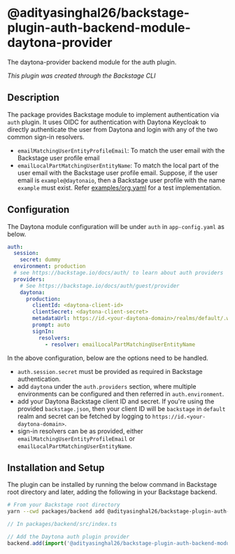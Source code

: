 # @adityasinghal26/backstage-plugin-auth-backend-module-daytona-provider

The daytona-provider backend module for the auth plugin.

_This plugin was created through the Backstage CLI_

## Description

The package provides Backstage module to implement authentication via `auth` plugin. It uses OIDC for authentication with Daytona Keycloak to directly authenticate the user from Daytona and login with any of the two common sign-in resolvers.

- `emailMatchingUserEntityProfileEmail`: To match the user email with the Backstage user profile email
- `emailLocalPartMatchingUserEntityName`: To match the local part of the user email with the Backstage user profile email. Suppose, if the user email is `example@daytonaio`, then a Backstage user profile with the name `example` must exist. Refer [examples/org.yaml](../../examples/org.yaml) for a test implementation.

## Configuration

The Daytona module configuration will be under `auth` in `app-config.yaml` as below.

```yaml
auth:
  session:
    secret: dummy
  environment: production
  # see https://backstage.io/docs/auth/ to learn about auth providers
  providers:
    # See https://backstage.io/docs/auth/guest/provider
    daytona:
      production:
        clientId: <daytona-client-id>
        clientSecret: <daytona-client-secret>
        metadataUrl: https://id.<your-daytona-domain>/realms/default/.well-known/openid-configuration
        prompt: auto
        signIn:
          resolvers:
            - resolver: emailLocalPartMatchingUserEntityName
```

In the above configuration, below are the options need to be handled.
- `auth.session.secret` must be provided as required in Backstage authentication.
- add `daytona` under the `auth.providers` section, where multiple environments can be configured and then referred in `auth.environment`.
- add your Daytona Backstage client ID and secret. If you're using the provided `backstage.json`, then your client ID will be `backstage` in `default` realm and secret can be fetched by logging to `https://id.<your-daytona-domain>`.
- sign-in resolvers can be as provided, either `emailMatchingUserEntityProfileEmail` or `emailLocalPartMatchingUserEntityName`.

## Installation and Setup

The plugin can be installed by running the below command in Backstage root directory and later, adding the following in your Backstage backend.

```sh
# From your Backstage root directory
yarn --cwd packages/backend add @adityasinghal26/backstage-plugin-auth-backend-module-daytona-provider
```

```ts
// In packages/backend/src/index.ts

// Add the Daytona auth plugin provider
backend.add(import('@adityasinghal26/backstage-plugin-auth-backend-module-daytona-provider'));
```
